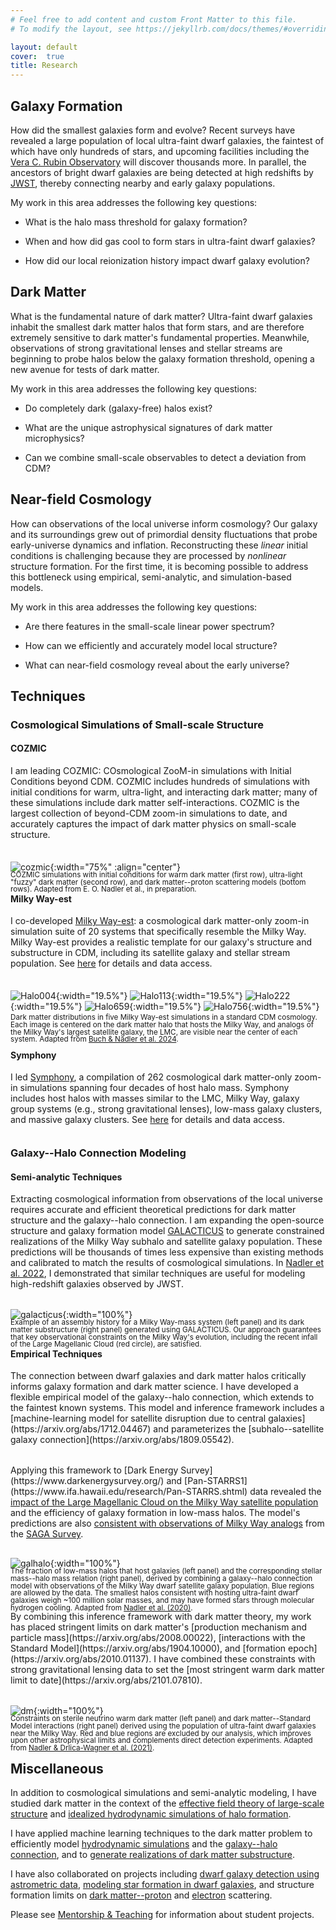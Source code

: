```yaml
---
# Feel free to add content and custom Front Matter to this file.
# To modify the layout, see https://jekyllrb.com/docs/themes/#overriding-theme-defaults

layout: default
cover:  true
title: Research
---
```


## Galaxy Formation

How did the smallest galaxies form and evolve? Recent surveys have revealed a large population of local ultra-faint dwarf galaxies, the faintest of which have only hundreds of stars, and upcoming facilities including the <a href="https://www.lsst.org/">Vera C. Rubin Observatory</a> will discover thousands more. In parallel, the ancestors of bright dwarf galaxies are being detected at high redshifts by <a href="https://webb.nasa.gov/">JWST</a>, thereby connecting nearby and early galaxy populations.

My work in this area addresses the following key questions:

* What is the halo mass threshold for galaxy formation?

* When and how did gas cool to form stars in ultra-faint dwarf galaxies?

* How did our local reionization history impact dwarf galaxy evolution?

## Dark Matter

What is the fundamental nature of dark matter? Ultra-faint dwarf galaxies inhabit the smallest dark matter halos that form stars, and are therefore extremely sensitive to dark matter's fundamental properties. Meanwhile, observations of strong gravitational lenses and stellar streams are beginning to probe halos below the galaxy formation threshold, opening a new avenue for tests of dark matter.

My work in this area addresses the following key questions:

* Do completely dark (galaxy-free) halos exist?

* What are the unique astrophysical signatures of dark matter microphysics?

* Can we combine small-scale observables to detect a deviation from CDM?

## Near-field Cosmology

How can observations of the local universe inform cosmology? Our galaxy and its surroundings grew out of primordial density fluctuations that probe early-universe dynamics and inflation. Reconstructing these *linear* initial conditions is challenging because they are processed by *nonlinear* structure formation. For the first time, it is becoming possible to address this bottleneck using empirical, semi-analytic, and simulation-based models.

My work in this area addresses the following key questions:

* Are there features in the small-scale linear power spectrum?

* How can we efficiently and accurately model local structure?

* What can near-field cosmology reveal about the early universe?

## Techniques

### Cosmological Simulations of Small-scale Structure

#### COZMIC

<p style="margin-bottom: 35px">
I am leading COZMIC: COsmological ZooM-in simulations with Initial Conditions beyond CDM. COZMIC includes hundreds of simulations with initial conditions for warm, ultra-light, and interacting dark matter; many of these simulations include dark matter self-interactions. COZMIC is the largest collection of beyond-CDM zoom-in simulations to date, and accurately captures the impact of dark matter physics on small-scale structure.
</p>


![cozmic]({{eonadler.github.io}}/assets/img/cozmic_viz.jpeg){:width="75%" :align="center"}
<p style="line-height: 1.0; margin-top: -15px; margin-bottom: -20px"><sub> 
COZMIC simulations with initial conditions for warm dark matter (first row), ultra-light "fuzzy" dark matter (second row), and dark matter--proton scattering models (bottom rows). Adapted from E. O. Nadler et al., in preparation.
</sub></p>

#### Milky Way-est

<p style="margin-bottom: 35px">
I co-developed <a href="https://arxiv.org/abs/2404.08043">Milky Way-est</a>: a cosmological dark matter-only zoom-in simulation suite of 20 systems that specifically resemble the Milky Way. Milky Way-est provides a realistic template for our galaxy's structure and substructure in CDM, including its satellite galaxy and stellar stream population. See <a href="https://web.stanford.edu/group/gfc/gfcsims/build/html/mwest_overview.html">here</a> for details and data access.
</p>

![Halo004]({{eonadler.github.io}}/assets/img/frame__halo_004_mwest_00000.png){:width="19.5%"}
![Halo113]({{eonadler.github.io}}/assets/img/frame__halo_113_mwest_00000.png){:width="19.5%"}
![Halo222]({{eonadler.github.io}}/assets/img/frame__halo_222_mwest_00000.png){:width="19.5%"}
![Halo659]({{eonadler.github.io}}/assets/img/frame__halo_659_mwest_00000.png){:width="19.5%"}
![Halo756]({{eonadler.github.io}}/assets/img/frame__halo_756_mwest_00000.png){:width="19.5%"}
<p style="line-height: 1.0; margin-top: -10px; margin-bottom: -10px"><sub> 
Dark matter distributions in five Milky Way-est simulations in a standard CDM cosmology. Each image is centered on the dark matter halo that hosts the Milky Way, and analogs of the Milky Way's largest satellite galaxy, the LMC, are visible near the center of each system. Adapted from <a href="https://arxiv.org/abs/2404.08043">Buch & Nadler et al. 2024</a>.
</sub></p>

#### Symphony

<p style="margin-bottom: 35px">
I led <a href="https://arxiv.org/abs/2209.02675">Symphony</a>, a compilation of 262 cosmological dark matter-only zoom-in simulations spanning four decades of host halo mass. Symphony includes host halos with masses similar to the LMC, Milky Way, galaxy group systems (e.g., strong gravitational lenses), low-mass galaxy clusters, and massive galaxy clusters. See <a href="https://web.stanford.edu/group/gfc/gfcsims/build/html/symphony_overview.html">here</a> for details and data access.
</sub></p>

### Galaxy--Halo Connection Modeling

#### Semi-analytic Techniques

<p style="margin-bottom: 32px">
Extracting cosmological information from observations of the local universe requires accurate and efficient theoretical predictions for dark matter structure and the galaxy--halo connection. I am expanding the open-source structure and galaxy formation model <a href="https://github.com/galacticusorg/galacticus/wiki">GALACTICUS</a> to generate constrained realizations of the Milky Way subhalo and satellite galaxy population. These predictions will be thousands of times less expensive than existing methods and calibrated to match the results of cosmological simulations. In <a href="https://academic.oup.com/mnras/article/521/3/3201/7068109?login=false">Nadler et al. 2022</a>, I demonstrated that similar techniques are useful for modeling high-redshift galaxies observed by JWST.
</p>

![galacticus]({{eonadler.github.io}}/assets/img/galacticus.png){:width="100%"}
<p style="line-height: 1.0; margin-top: -15px; margin-bottom: -20px"><sub> 
Example of an assembly history for a Milky Way-mass system (left panel) and its dark matter substructure (right panel) generated using GALACTICUS. Our approach guarantees that key observational constraints on the Milky Way's evolution, including the recent infall of the Large Magellanic Cloud (red circle), are satisfied.
</sub></p>

#### Empirical Techniques

<p style="margin-bottom: 32px">
The connection between dwarf galaxies and dark matter halos critically informs galaxy formation and dark matter science. I have developed a flexible empirical model of the galaxy--halo connection, which extends to the faintest known systems. This model and inference framework includes a [machine-learning model for satellite disruption due to central galaxies](https://arxiv.org/abs/1712.04467) and parameterizes the [subhalo--satellite galaxy connection](https://arxiv.org/abs/1809.05542).
</sub></p>

<p style="margin-bottom: 30px">
Applying this framework to [Dark Energy Survey](https://www.darkenergysurvey.org/) and [Pan-STARRS1](https://www.ifa.hawaii.edu/research/Pan-STARRS.shtml) data revealed the <a href="https://arxiv.org/abs/1912.03303">impact of the Large Magellanic Cloud on the Milky Way satellite population</a> and the efficiency of galaxy formation in low-mass halos. The model's predictions are also <a href="https://arxiv.org/abs/2008.12783">consistent with observations of Milky Way analogs</a> from the <a href="https://sagasurvey.org/">SAGA Survey</a>.
</p>

![galhalo]({{eonadler.github.io}}/assets/img/galhalo.png){:width="100%"}
<p style="line-height: 1.0; margin-top: -15px; margin-bottom: -15px"><sub>
The fraction of low-mass halos that host galaxies (left panel) and the corresponding stellar mass--halo mass relation (right panel), derived by combining a galaxy--halo connection model with observations of the Milky Way dwarf satellite galaxy population. Blue regions are allowed by the data. The smallest halos consistent with hosting ultra-faint dwarf galaxies weigh ~100 million solar masses, and may have formed stars through molecular hydrogen cooling. Adapted from <a href="https://iopscience.iop.org/article/10.3847/1538-4357/ab846a">Nadler et al. (2020)</a>.
</sub></p>

<p style="margin-bottom: 32px">
By combining this inference framework with dark matter theory, my work has placed stringent limits on dark matter's [production mechanism and particle mass](https://arxiv.org/abs/2008.00022), [interactions with the Standard Model](https://arxiv.org/abs/1904.10000), and [formation epoch](https://arxiv.org/abs/2010.01137). I have combined these constraints with strong gravitational lensing data to set the [most stringent warm dark matter limit to date](https://arxiv.org/abs/2101.07810).
</sub></p>

![dm]({{eonadler.github.io}}/assets/img/dm_constraints.png){:width="100%"}
<p style="line-height: 1.0; margin-top: -15px; margin-bottom: -15px"><sub> 
Constraints on sterile neutrino warm dark matter (left panel) and dark matter--Standard Model interactions (right panel) derived using the population of ultra-faint dwarf galaxies near the Milky Way. Red and blue regions are excluded by our analysis, which improves upon other astrophysical limits and complements direct detection experiments. Adapted from <a href="https://arxiv.org/abs/2008.00022">Nadler & Drlica-Wagner et al. (2021)</a>.
</sub></p>

## Miscellaneous

In addition to cosmological simulations and semi-analytic modeling, I have studied dark matter in the context of the [effective field theory of large-scale structure](https://arxiv.org/abs/1710.10308) and [idealized hydrodynamic simulations of halo formation](https://arxiv.org/abs/1701.01449).

I have applied machine learning techniques to the dark matter problem to efficiently model [hydrodynamic simulations](https://arxiv.org/abs/1712.04467) and the [galaxy--halo connection](https://cs230.stanford.edu/projects_fall_2018/posters/12264334.pdf), and to [generate realizations of dark matter substructure](http://cs229.stanford.edu/proj2017/final-reports/5210762.pdf).

I have also collaborated on projects including [dwarf galaxy detection using astrometric data](https://arxiv.org/abs/2012.00099), [modeling star formation in dwarf galaxies](https://arxiv.org/abs/2102.11876), and structure formation limits on [dark matter--proton](https://arxiv.org/abs/2010.02936) and [electron](https://arxiv.org/abs/2107.12380) scattering.

Please see [Mentorship & Teaching](./mentorship.markdown) for information about student projects.